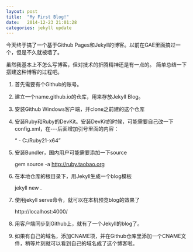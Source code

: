 ```yaml
---
layout: post
title:  "My First Blog!"
date:   2014-12-23 21:01:28
categories: jekyll update
---
```

今天终于搞了一个基于Github Pages和Jekyll的博客。以前在GAE里面搞过一个，但是不久就被墙了。

虽然我基本上不怎么写博客，但对技术的折腾精神还是有一点的。
简单总结一下搭建这种博客的过程吧。

1. 首先需要有个Github的账号。

2. 建立一个name.github.io的仓库，用来存放Jekyll Blog。

3. 安装Github Windows客户端，并clone之前建的这个仓库

4. 安装Ruby和Ruby的DevKit。安装DevKit的时候，可能需要自己改一下config.xml，在---后面增加引号里面的内容：

	“ - C:/Ruby21-x64”

5. 安装Bundler，国内用户可能需要添加一下source

	gem source -a http://ruby.taobao.org

6. 在本地仓库的根目录下，用Jekyll生成一个blog模板

	jekyll new .

7. 使用jekyll serve命令，就可以在本机预览blog的效果了

	http://localhost:4000/

8. 用客户端同步到Github上，就有了一个Jekyll的blog了。

9. 如果有自己的域名，添加CNAME项，并在Github仓库里添加一个CNAME文件，稍等片刻就可以看到自己的域名成了这个博客啦。
